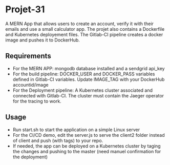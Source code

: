 # Projet-31
A MERN App that allows users to create an account, verify it with their emails and use a small calculator app. The projet also contains a Dockerfile and Kubernetes deployement files. The Gitlab-CI pipeline creates a docker image and pushes it to DockerHub. 

## Requirements
- For the MERN APP: mongodb database installed and a sendgrid api_key
- For the build pipeline: DOCKER_USER and DOCKER_PASS variables defined in Gitlab-CI variables. Update IMAGE_TAG with your DockerHub accountid/image
- For the Deployment pipeline: A Kubernetes cluster associated and connected with Gitlab-CI. The cluster must contain the Jaeger operator for the tracing to work.

## Usage
- Run start.sh to start the application on a simple Linux server
- For the CI/CD demo, edit the server.js to serve the client2 folder instead of client and push (with tags) to your repo.
- If needed, the app can be deployed on a Kubernetes cluster by taging the changes and pushing to the master (need manuel confirmation for the deployment) 